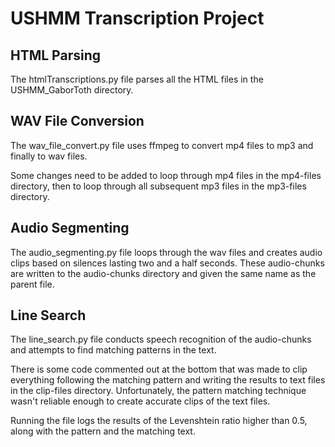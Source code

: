 # USHMM Transcription Project

## HTML Parsing
<p>The htmlTranscriptions.py file parses all the HTML files in the USHMM_GaborToth directory.</p>

## WAV File Conversion
<p>The wav_file_convert.py file uses ffmpeg to convert mp4 files to mp3 and finally to wav files.</p>
<p>Some changes need to be added to loop through mp4 files in the mp4-files directory, then to loop through all subsequent mp3 files in the mp3-files directory.</p>

## Audio Segmenting
<p>The audio_segmenting.py file loops through the wav files and creates audio clips based on silences lasting two and a half seconds. These audio-chunks are written to the audio-chunks directory and given the same name as the parent file.</p>

## Line Search
<p>The line_search.py file conducts speech recognition of the audio-chunks and attempts to find matching patterns in the text.</p>
<p>There is some code commented out at the bottom that was made to clip everything following the matching pattern and writing the results to text files in the clip-files directory. Unfortunately, the pattern matching technique wasn't reliable enough to create accurate clips of the text files.<p>
<p>Running the file logs the results of the Levenshtein ratio higher than 0.5, along with the pattern and the matching text.</p>